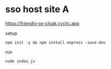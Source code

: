 # sso host site A
https://friendly-ox-cloak.cyclic.app   

setup
```
npm init -y && npm install express -save-dev
```
run
```
node index.js
```
